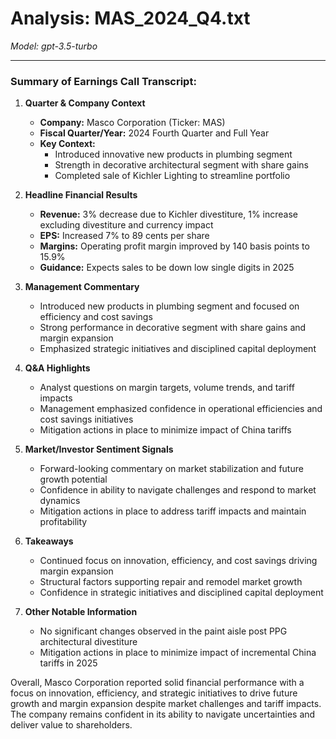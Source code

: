 # Analysis: MAS_2024_Q4.txt

*Model: gpt-3.5-turbo*

---

### Summary of Earnings Call Transcript:

1. **Quarter & Company Context**
   - **Company:** Masco Corporation (Ticker: MAS)
   - **Fiscal Quarter/Year:** 2024 Fourth Quarter and Full Year
   - **Key Context:** 
     - Introduced innovative new products in plumbing segment
     - Strength in decorative architectural segment with share gains
     - Completed sale of Kichler Lighting to streamline portfolio

2. **Headline Financial Results**
   - **Revenue:** 3% decrease due to Kichler divestiture, 1% increase excluding divestiture and currency impact
   - **EPS:** Increased 7% to 89 cents per share
   - **Margins:** Operating profit margin improved by 140 basis points to 15.9%
   - **Guidance:** Expects sales to be down low single digits in 2025

3. **Management Commentary**
   - Introduced new products in plumbing segment and focused on efficiency and cost savings
   - Strong performance in decorative segment with share gains and margin expansion
   - Emphasized strategic initiatives and disciplined capital deployment

4. **Q&A Highlights**
   - Analyst questions on margin targets, volume trends, and tariff impacts
   - Management emphasized confidence in operational efficiencies and cost savings initiatives
   - Mitigation actions in place to minimize impact of China tariffs

5. **Market/Investor Sentiment Signals**
   - Forward-looking commentary on market stabilization and future growth potential
   - Confidence in ability to navigate challenges and respond to market dynamics
   - Mitigation actions in place to address tariff impacts and maintain profitability

6. **Takeaways**
   - Continued focus on innovation, efficiency, and cost savings driving margin expansion
   - Structural factors supporting repair and remodel market growth
   - Confidence in strategic initiatives and disciplined capital deployment

7. **Other Notable Information**
   - No significant changes observed in the paint aisle post PPG architectural divestiture
   - Mitigation actions in place to minimize impact of incremental China tariffs in 2025

Overall, Masco Corporation reported solid financial performance with a focus on innovation, efficiency, and strategic initiatives to drive future growth and margin expansion despite market challenges and tariff impacts. The company remains confident in its ability to navigate uncertainties and deliver value to shareholders.